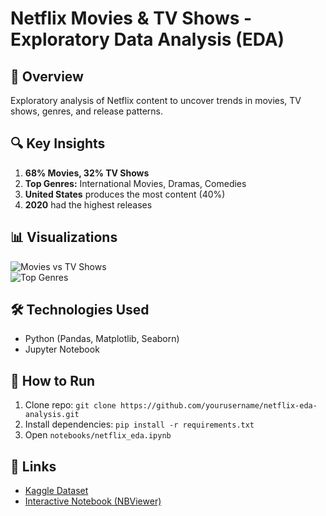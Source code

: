 # Netflix Movies & TV Shows - Exploratory Data Analysis (EDA)

## 📌 Overview  
Exploratory analysis of Netflix content to uncover trends in movies, TV shows, genres, and release patterns.

## 🔍 Key Insights  
1. **68% Movies, 32% TV Shows**  
2. **Top Genres:** International Movies, Dramas, Comedies  
3. **United States** produces the most content (40%)  
4. **2020** had the highest releases  

## 📊 Visualizations  
![Movies vs TV Shows](images/movies_vs_tv.png)  
![Top Genres](images/top_genres.png)  

## 🛠️ Technologies Used  
- Python (Pandas, Matplotlib, Seaborn)  
- Jupyter Notebook  

## 📂 How to Run  
1. Clone repo: `git clone https://github.com/yourusername/netflix-eda-analysis.git`  
2. Install dependencies: `pip install -r requirements.txt`  
3. Open `notebooks/netflix_eda.ipynb`  

## 🔗 Links  
- [Kaggle Dataset](https://www.kaggle.com/datasets/shivamb/netflix-shows)  
- [Interactive Notebook (NBViewer)](https://nbviewer.org/github/yourusername/netflix-eda-analysis/blob/main/notebooks/netflix_eda.ipynb)  
